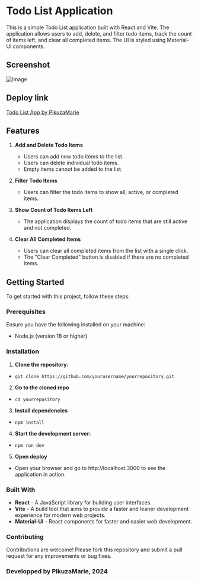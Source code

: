 # Todo List Application

This is a simple Todo List application built with React and Vite. The application allows users to add, delete, and filter todo items, track the count of items left, and clear all completed items. The UI is styled using Material-UI components.

## Screenshot
![image](https://github.com/user-attachments/assets/ec57dbf5-a0ec-4f82-865a-bbf38e781608)

## Deploy link
[Todo List App by PikuzaMarie](https://todo-list-app-marie.netlify.app/)

## Features

1. **Add and Delete Todo Items**
   - Users can add new todo items to the list.
   - Users can delete individual todo items.
   - Empty items cannot be added to the list.

2. **Filter Todo Items**
   - Users can filter the todo items to show all, active, or completed items.

3. **Show Count of Todo Items Left**
   - The application displays the count of todo items that are still active and not completed.

4. **Clear All Completed Items**
   - Users can clear all completed items from the list with a single click.
   - The "Clear Completed" button is disabled if there are no completed items.

## Getting Started

To get started with this project, follow these steps:

### Prerequisites

Ensure you have the following installed on your machine:
- Node.js (version 18 or higher)

### Installation

1. **Clone the repository**:
- `git clone https://github.com/yourusername/yourrepository.git`
2. **Go to the cloned repo**
- `cd yourrepository`
3. **Install dependencies**
- `npm install`
4. **Start the development server:**
- `npm run dev`
5. **Open deploy**
- Open your browser and go to http://localhost:3000 to see the application in action.

### Built With
- **React** - A JavaScript library for building user interfaces.
- **Vite** - A build tool that aims to provide a faster and leaner development experience for modern web projects.
- **Material-UI** - React components for faster and easier web development.

### Contributing
Contributions are welcome! Please fork this repository and submit a pull request for any improvements or bug fixes.

### Developped by PikuzaMarie, 2024
